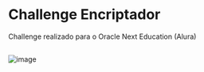 # Challenge Encriptador

Challenge realizado para o Oracle Next Education (Alura)

##

![image](https://github.com/Rosana-Duarte/Challenge-Encriptador/assets/134090123/0150a92f-1fc9-485d-b6f4-4dcd24123b8e)

